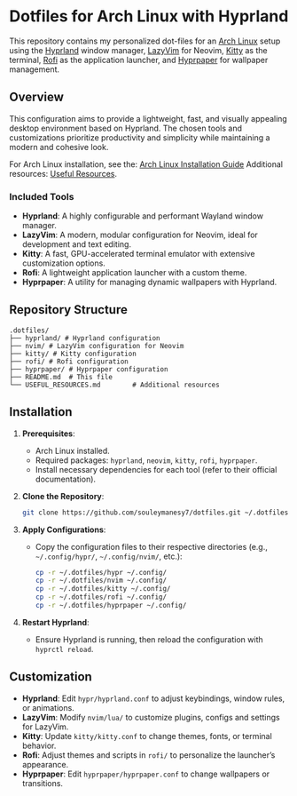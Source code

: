 # Dotfiles for Arch Linux with Hyprland

This repository contains my personalized dot-files for an [Arch Linux](https://wiki.archlinux.org) setup using the
[Hyprland](https://hyprland.org) window manager, [LazyVim](https://www.lazyvim.org) for Neovim, [Kitty](https://sw.kovidgoyal.net/kitty/) as the terminal, [Rofi](https://github.com/davatorium/rofi) as the application launcher, and [Hyprpaper](https://github.com/hyprwm/hyprpaper) for wallpaper management.

## Overview

This configuration aims to provide a lightweight, fast, and visually appealing desktop environment based on Hyprland. The chosen tools and customizations prioritize productivity and simplicity while maintaining a modern and cohesive look.

For Arch Linux installation, see the: [Arch Linux Installation Guide]("./ARCH_LINUX_INSTALLATION.md")
Additional resources: [Useful Resources](USEFUL_RESOURCES.md).

### Included Tools

- **Hyprland**: A highly configurable and performant Wayland window manager.
- **LazyVim**: A modern, modular configuration for Neovim, ideal for development and text editing.
- **Kitty**: A fast, GPU-accelerated terminal emulator with extensive customization options.
- **Rofi**: A lightweight application launcher with a custom theme.
- **Hyprpaper**: A utility for managing dynamic wallpapers with Hyprland.

## Repository Structure

```
.dotfiles/
├── hyprland/ # Hyprland configuration
├── nvim/ # LazyVim configuration for Neovim
├── kitty/ # Kitty configuration
├── rofi/ # Rofi configuration
├── hyprpaper/ # Hyprpaper configuration
├── README.md  # This file
└── USEFUL_RESOURCES.md        # Additional resources
```

## Installation

1. **Prerequisites**:
   - Arch Linux installed.
   - Required packages: `hyprland`, `neovim`, `kitty`, `rofi`, `hyprpaper`.
   - Install necessary dependencies for each tool (refer to their official documentation).

2. **Clone the Repository**:

   ```bash
   git clone https://github.com/souleymanesy7/dotfiles.git ~/.dotfiles
   ```

3. **Apply Configurations**:
   - Copy the configuration files to their respective directories (e.g., `~/.config/hypr/`, `~/.config/nvim/`, etc.):

     ```bash
     cp -r ~/.dotfiles/hypr ~/.config/
     cp -r ~/.dotfiles/nvim ~/.config/
     cp -r ~/.dotfiles/kitty ~/.config/
     cp -r ~/.dotfiles/rofi ~/.config/
     cp -r ~/.dotfiles/hyprpaper ~/.config/
     ```

4. **Restart Hyprland**:
   - Ensure Hyprland is running, then reload the configuration with `hyprctl reload`.

## Customization

- **Hyprland**: Edit `hypr/hyprland.conf` to adjust keybindings, window rules, or animations.
- **LazyVim**: Modify `nvim/lua/` to customize plugins, configs and settings for LazyVim.
- **Kitty**: Update `kitty/kitty.conf` to change themes, fonts, or terminal behavior.
- **Rofi**: Adjust themes and scripts in `rofi/` to personalize the launcher’s appearance.
- **Hyprpaper**: Edit `hyprpaper/hyprpaper.conf` to change wallpapers or transitions.
